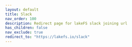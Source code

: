 ```yaml
---
layout: default
title: Slack
nav_order: 100
description: Redirect page for lakeFS slack joining url
has_children: false
nav_exclude: true
redirect_to: "https://lakefs.io/slack"
---
```


